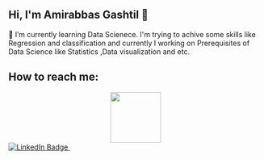 ## Hi, I'm Amirabbas Gashtil 👋

🌱 I’m currently learning Data Scienece. I'm trying to achive some skills like Regression and classification 
and currently I working on Prerequisites of Data Science like Statistics ,Data visualization and etc.

## How to reach me: 
<div id="header" align="center">
<img src="https://i.giphy.com/media/v1.Y2lkPTc5MGI3NjExcmtlMjVmOW95b2J6dGtmMHpreDNlYzNlenkyc2tya2J0cDNqc3B5MiZlcD12MV9pbnRlcm5hbF9naWZfYnlfaWQmY3Q9cw/eg4q8ka6zQuQ2qgKwe/giphy.gif" width="100" >
</div>
<div id="badges">
  <a href="your-linkedin-URL">
    <img src="https://img.shields.io/badge/LinkedIn-blue?style=for-the-badge&logo=linkedin&logoColor=white" alt="LinkedIn Badge"/>
  </a>
  <img src="https://komarev.com/ghpvc/?username=amirabbasgashtil&style=flat-square&color=blue" alt=""/>
</div>
<!--
**amirabbasgashtil/amirabbasgashtil** is a ✨ _special_ ✨ repository because its `README.md` (this file) appears on your GitHub profile.

Here are some ideas to get you started:

- 🔭 I’m currently working on ...
- 🌱 I’m currently learning ...
- 👯 I’m looking to collaborate on ...
- 🤔 I’m looking for help with ...
- 💬 Ask me about ...
- 📫 
- 😄 Pronouns: ...
- ⚡ Fun fact: ...
-->
